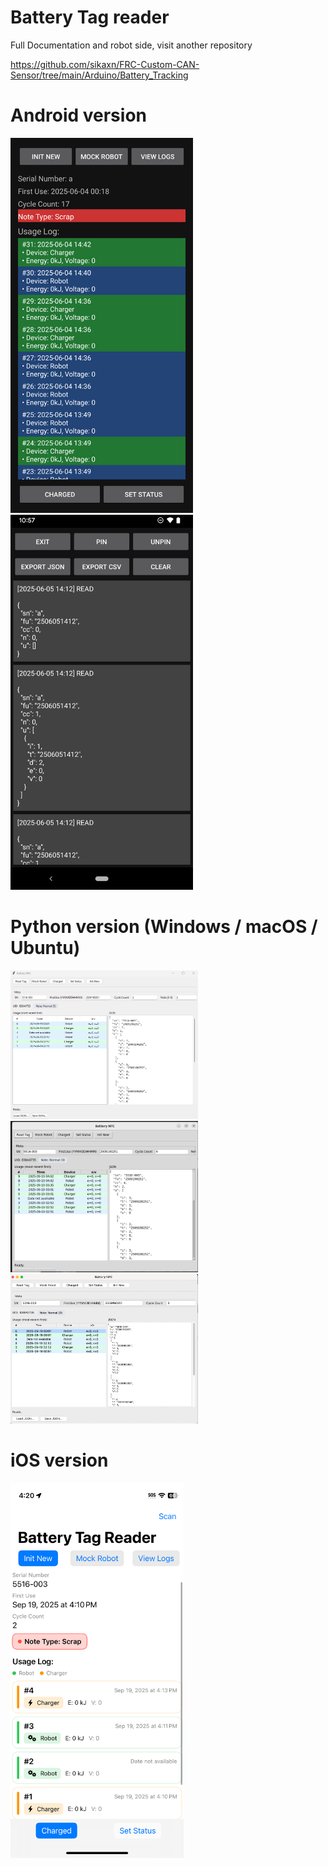 # Battery Tag reader 

Full Documentation and robot side, visit another repository

https://github.com/sikaxn/FRC-Custom-CAN-Sensor/tree/main/Arduino/Battery_Tracking

# Android version

<img src="img/ui.png" style="max-width:300px; max-height:600px; object-fit:contain;" />
<img src="img/ui2.png" style="max-width:300px; max-height:600px; object-fit:contain;" />

# Python version (Windows / macOS / Ubuntu)

<img src="img/python.png" style="max-width:300px; max-height:600px; object-fit:contain;" />
<img src="img/ubuntu.png" style="max-width:300px; max-height:600px; object-fit:contain;" />
<img src="img/mac.webp" style="max-width:300px; max-height:600px; object-fit:contain;" />

# iOS version

<img src="img/ios.PNG" style="max-width:300px; max-height:600px; object-fit:contain;" />

